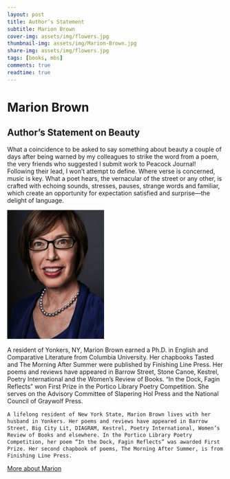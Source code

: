 ```yaml
---
layout: post
title: Author’s Statement
subtitle: Marion Brown
cover-img: assets/img/flowers.jpg
thumbnail-img: assets/img/Marion-Brown.jpg
share-img: assets/img/flowers.jpg
tags: [books, mbs]
comments: true
readtime: true
---
```


# Marion Brown




## Author’s Statement on Beauty

What a coincidence to be asked to say something about beauty a couple of days after being warned by my colleagues to strike the word from a poem, the very friends who suggested I submit work to Peacock Journal! Following their lead, I won’t attempt to define. Where verse is concerned, music is key. What a poet hears, the vernacular of the street or any other, is crafted with echoing sounds, stresses, pauses, strange words and familiar, which create an opportunity for expectation satisfied and surprise—the delight of language.

 

![Marion Brown](/assets/img/Marion-Brown.jpg)


A resident of Yonkers, NY, Marion Brown earned a Ph.D. in English and Comparative Literature from Columbia University. Her chapbooks Tasted and The Morning After Summer were published by Finishing Line Press. Her poems and reviews have appeared in Barrow Street, Stone Canoe, Kestrel, Poetry International and the Women’s Review of Books. “In the Dock, Fagin Reflects” won First Prize in the Portico Library Poetry Competition. She serves on the Advisory Committee of Slapering Hol Press and the National Council of Graywolf Press.


~~~
A lifelong resident of New York State, Marion Brown lives with her husband in Yonkers. Her poems and reviews have appeared in Barrow Street, Big City Lit, DIAGRAM, Kestrel, Poetry International, Women’s Review of Books and elsewhere. In the Portico Library Poetry Competition, her poem “In the Dock, Fagin Reflects” was awarded First Prize. Her second chapbook of poems, The Morning After Summer, is from Finishing Line Press.
~~~


[More about Marion](https://marionbrownpoet.com/about/)